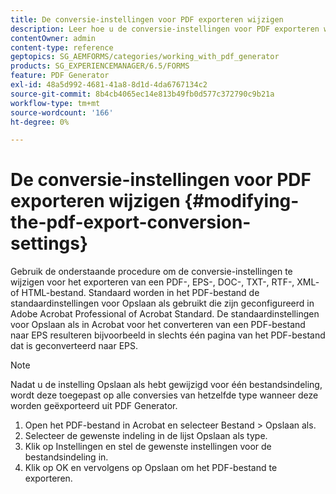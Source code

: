 ```yaml
---
title: De conversie-instellingen voor PDF exporteren wijzigen
description: Leer hoe u de conversie-instellingen voor PDF exporteren wijzigt.
contentOwner: admin
content-type: reference
geptopics: SG_AEMFORMS/categories/working_with_pdf_generator
products: SG_EXPERIENCEMANAGER/6.5/FORMS
feature: PDF Generator
exl-id: 48a5d992-4681-41a8-8d1d-4da6767134c2
source-git-commit: 8b4cb4065ec14e813b49fb0d577c372790c9b21a
workflow-type: tm+mt
source-wordcount: '166'
ht-degree: 0%

---
```


# De conversie-instellingen voor PDF exporteren wijzigen {#modifying-the-pdf-export-conversion-settings}

Gebruik de onderstaande procedure om de conversie-instellingen te wijzigen voor het exporteren van een PDF-, EPS-, DOC-, TXT-, RTF-, XML- of HTML-bestand. Standaard worden in het PDF-bestand de standaardinstellingen voor Opslaan als gebruikt die zijn geconfigureerd in Adobe Acrobat Professional of Acrobat Standard. De standaardinstellingen voor Opslaan als in Acrobat voor het converteren van een PDF-bestand naar EPS resulteren bijvoorbeeld in slechts één pagina van het PDF-bestand dat is geconverteerd naar EPS.

>[!NOTE]
>
>Nadat u de instelling Opslaan als hebt gewijzigd voor één bestandsindeling, wordt deze toegepast op alle conversies van hetzelfde type wanneer deze worden geëxporteerd uit PDF Generator.

1. Open het PDF-bestand in Acrobat en selecteer Bestand > Opslaan als.
1. Selecteer de gewenste indeling in de lijst Opslaan als type.
1. Klik op Instellingen en stel de gewenste instellingen voor de bestandsindeling in.
1. Klik op OK en vervolgens op Opslaan om het PDF-bestand te exporteren.
